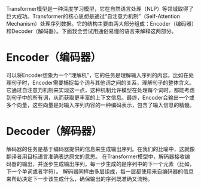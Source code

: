Transformer模型是一种深度学习模型，它在自然语言处理（NLP）等领域取得了巨大成功。Transformer的核心思想是通过“自注意力机制”（Self-Attention Mechanism）处理序列数据。它的结构主要由两大部分组成：Encoder（编码器）和Decoder（解码器）。下面我会尝试用通俗易懂的语言来解释这两部分。

# Encoder（编码器）
可以将Encoder想象为一个“理解机”，它的任务是理解输入序列的内容。比如在处理句子时，Encoder需要捕捉每个词与其他词之间的关系，理解句子的整体含义。它通过自注意力机制来实现这一点，这种机制允许模型在处理每个词时，都能考虑到句子中的所有词，从而获取更丰富的上下文信息。最终，Encoder会输出一个或多个向量，这些向量是对输入序列内容的一种编码表示，包含了输入信息的精髓。

# Decoder（解码器）
解码器的任务是基于编码器提供的信息来生成输出序列。在我们的比喻中，这就像翻译者用目标语言准确表达原文的意思。
在Transformer模型中，解码器接收编码器的输出，并逐步生成输出序列。每一步生成的是序列中的下一个元素（比如，下一个单词或者字符）。
解码器同样由多层组成，每一层都使用来自编码器的信息来帮助决定下一步该生成什么，确保输出的序列既准确又流畅。
